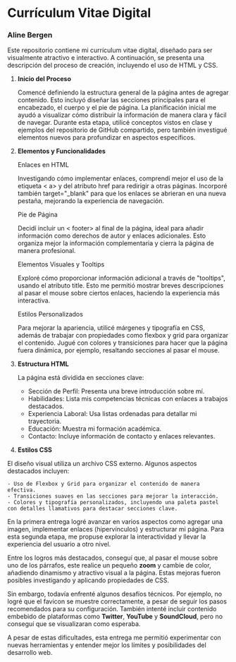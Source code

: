 # Currículum Vitae Digital

### Aline Bergen

Este repositorio contiene mi currículum vitae digital, diseñado para ser visualmente atractivo e interactivo. A continuación, se presenta una descripción del proceso de creación, incluyendo el uso de HTML y CSS.

1. **Inicio del Proceso**

    Comencé definiendo la estructura general de la página antes de agregar contenido. Esto incluyó diseñar las secciones principales para el encabezado, el cuerpo y el pie de página. La planificación inicial me ayudó a visualizar cómo distribuir la información de manera clara y fácil de navegar. Durante esta etapa, utilicé conceptos vistos en clase y ejemplos del repositorio de GitHub compartido, pero también investigué elementos nuevos para profundizar en aspectos específicos.
2. **Elementos y Funcionalidades**

    Enlaces en HTML

    Investigando cómo implementar enlaces, comprendí mejor el uso de la etiqueta < a> y del atributo href para redirigir a otras páginas. Incorporé también target="_blank" para que los enlaces se abrieran en una nueva pestaña, mejorando la experiencia de navegación.

    Pie de Página

    Decidí incluir un < footer> al final de la página, ideal para añadir información como derechos de autor y enlaces adicionales. Esto organiza mejor la información complementaria y cierra la página de manera profesional.

    
    Elementos Visuales y Tooltips

    Exploré cómo proporcionar información adicional a través de "tooltips", usando el atributo title. Esto me permitió mostrar breves descripciones al pasar el mouse sobre ciertos enlaces, haciendo la experiencia más interactiva.

    Estilos Personalizados

    Para mejorar la apariencia, utilicé márgenes y tipografía en CSS, además de trabajar con propiedades como flexbox y grid para organizar el contenido. Jugué con colores y transiciones para hacer que la página fuera dinámica, por ejemplo, resaltando secciones al pasar el mouse.

3. **Estructura HTML**

    La página está dividida en secciones clave:

    - Sección de Perfil: Presenta una breve introducción sobre mí.
    - Habilidades: Lista mis competencias técnicas con enlaces a trabajos destacados.
    -   Experiencia Laboral: Usa listas ordenadas para detallar mi trayectoria.
    - Educación: Muestra mi formación académica.
    - Contacto: Incluye información de contacto y enlaces relevantes.

4. **Estilos CSS**

El diseño visual utiliza un archivo CSS externo. Algunos aspectos destacados incluyen:

    - Uso de Flexbox y Grid para organizar el contenido de manera efectiva.
    - Transiciones suaves en las secciones para mejorar la interacción.
    - Colores y tipografía personalizados, incluyendo una paleta pastel con detalles llamativos para destacar secciones clave.


En la primera entrega logré avanzar en varios aspectos como agregar una imagen, implementar enlaces (hipervínculos) y estructurar mi página. Para esta segunda etapa, me propuse explorar la interactividad y llevar la experiencia del usuario a otro nivel.  

Entre los logros más destacados, conseguí que, al pasar el mouse sobre uno de los párrafos, este realice un pequeño **zoom** y cambie de color, añadiendo dinamismo y atractivo visual a la página. Estas mejoras fueron posibles investigando y aplicando propiedades de CSS.

Sin embargo, todavía enfrenté algunos desafíos técnicos. Por ejemplo, no logré que el favicon se muestre correctamente, a pesar de seguir los pasos recomendados para su configuración. También intenté incluir contenido embebido de plataformas como **Twitter**, **YouTube** y **SoundCloud**, pero no conseguí que se visualizaran como esperaba.  

A pesar de estas dificultades, esta entrega me permitió experimentar con nuevas herramientas y entender mejor los límites y posibilidades del desarrollo web.  
